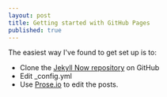 ```yaml
---
layout: post
title: Getting started with GitHub Pages
published: true
---
```


The easiest way I've found to get set up is to:
 - Clone the [Jekyll Now repository](https://github.com/barryclark/jekyll-now) on GitHub
 - Edit _config.yml
 - Use [Prose.io](http://prose.io) to edit the posts.